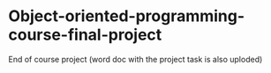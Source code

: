 # Object-oriented-programming-course-final-project
End of course project (word doc with the project task is also uploded)
